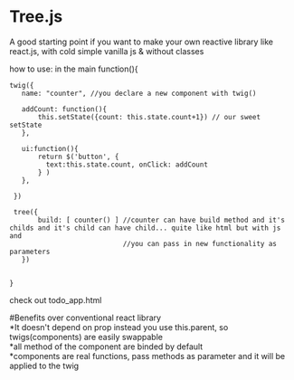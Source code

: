 # Tree.js

A good starting point if you want to make your own reactive library like react.js, with cold simple vanilla js & without classes

how to use: in the main function(){
```
twig({ 
   name: "counter", //you declare a new component with twig()

   addCount: function(){
       this.setState({count: this.state.count+1}) // our sweet setState 
   },
            
   ui:function(){
       return $('button', {
         text:this.state.count, onClick: addCount 
       } ) 
   },
            
 })

 tree({
       build: [ counter() ] //counter can have build method and it's childs and it's child can have child... quite like html but with js and
                            //you can pass in new functionality as parameters
   }) 

        
}
```
check out todo_app.html

#Benefits over conventional react library<br>
        *It doesn't depend on prop instead you use this.parent, so twigs(components) are easily swappable<br>
        *all method of the component are binded by default<br>
        *components are real functions, pass methods as parameter and it will be applied to the twig<br>
<br>
